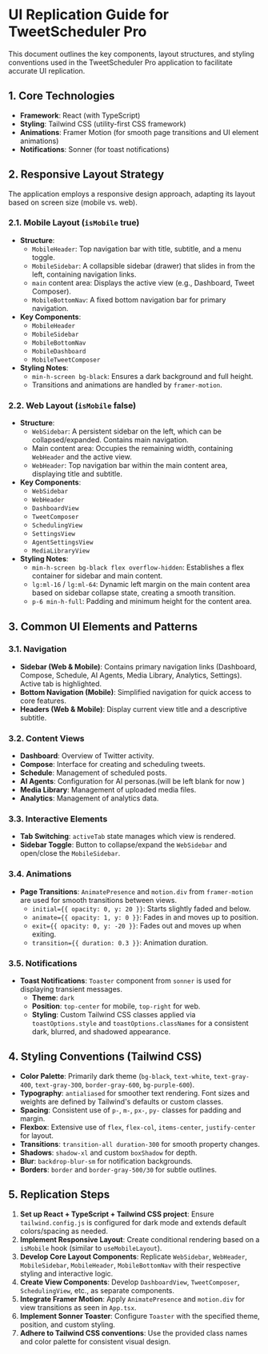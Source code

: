 # UI Replication Guide for TweetScheduler Pro

This document outlines the key components, layout structures, and styling conventions used in the TweetScheduler Pro application to facilitate accurate UI replication.

## 1. Core Technologies

*   **Framework**: React (with TypeScript)
*   **Styling**: Tailwind CSS (utility-first CSS framework)
*   **Animations**: Framer Motion (for smooth page transitions and UI element animations)
*   **Notifications**: Sonner (for toast notifications)

## 2. Responsive Layout Strategy

The application employs a responsive design approach, adapting its layout based on screen size (mobile vs. web).

### 2.1. Mobile Layout (`isMobile` true)

*   **Structure**:
    *   `MobileHeader`: Top navigation bar with title, subtitle, and a menu toggle.
    *   `MobileSidebar`: A collapsible sidebar (drawer) that slides in from the left, containing navigation links.
    *   `main` content area: Displays the active view (e.g., Dashboard, Tweet Composer).
    *   `MobileBottomNav`: A fixed bottom navigation bar for primary navigation.
*   **Key Components**:
    *   `MobileHeader`
    *   `MobileSidebar`
    *   `MobileBottomNav`
    *   `MobileDashboard`
    *   `MobileTweetComposer`
*   **Styling Notes**:
    *   `min-h-screen bg-black`: Ensures a dark background and full height.
    *   Transitions and animations are handled by `framer-motion`.

### 2.2. Web Layout (`isMobile` false)

*   **Structure**:
    *   `WebSidebar`: A persistent sidebar on the left, which can be collapsed/expanded. Contains main navigation.
    *   Main content area: Occupies the remaining width, containing `WebHeader` and the active view.
    *   `WebHeader`: Top navigation bar within the main content area, displaying title and subtitle.
*   **Key Components**:
    *   `WebSidebar`
    *   `WebHeader`
    *   `DashboardView`
    *   `TweetComposer`
    *   `SchedulingView`
    *   `SettingsView`
    *   `AgentSettingsView`
    *   `MediaLibraryView`
*   **Styling Notes**:
    *   `min-h-screen bg-black flex overflow-hidden`: Establishes a flex container for sidebar and main content.
    *   `lg:ml-16` / `lg:ml-64`: Dynamic left margin on the main content area based on sidebar collapse state, creating a smooth transition.
    *   `p-6 min-h-full`: Padding and minimum height for the content area.

## 3. Common UI Elements and Patterns

### 3.1. Navigation

*   **Sidebar (Web & Mobile)**: Contains primary navigation links (Dashboard, Compose, Schedule, AI Agents, Media Library, Analytics, Settings). Active tab is highlighted.
*   **Bottom Navigation (Mobile)**: Simplified navigation for quick access to core features.
*   **Headers (Web & Mobile)**: Display current view title and a descriptive subtitle.

### 3.2. Content Views

*   **Dashboard**: Overview of Twitter activity.
*   **Compose**: Interface for creating and scheduling tweets.
*   **Schedule**: Management of scheduled posts.
*   **AI Agents**: Configuration for AI personas.(will be left blank for now )
*   **Media Library**: Management of uploaded media files.
*   **Analytics**: Management of analytics data.


### 3.3. Interactive Elements

*   **Tab Switching**: `activeTab` state manages which view is rendered.
*   **Sidebar Toggle**: Button to collapse/expand the `WebSidebar` and open/close the `MobileSidebar`.

### 3.4. Animations

*   **Page Transitions**: `AnimatePresence` and `motion.div` from `framer-motion` are used for smooth transitions between views.
    *   `initial={{ opacity: 0, y: 20 }}`: Starts slightly faded and below.
    *   `animate={{ opacity: 1, y: 0 }}`: Fades in and moves up to position.
    *   `exit={{ opacity: 0, y: -20 }}`: Fades out and moves up when exiting.
    *   `transition={{ duration: 0.3 }}`: Animation duration.

### 3.5. Notifications

*   **Toast Notifications**: `Toaster` component from `sonner` is used for displaying transient messages.
    *   **Theme**: `dark`
    *   **Position**: `top-center` for mobile, `top-right` for web.
    *   **Styling**: Custom Tailwind CSS classes applied via `toastOptions.style` and `toastOptions.classNames` for a consistent dark, blurred, and shadowed appearance.

## 4. Styling Conventions (Tailwind CSS)

*   **Color Palette**: Primarily dark theme (`bg-black`, `text-white`, `text-gray-400`, `text-gray-300`, `border-gray-600`, `bg-purple-600`).
*   **Typography**: `antialiased` for smoother text rendering. Font sizes and weights are defined by Tailwind's defaults or custom classes.
*   **Spacing**: Consistent use of `p-`, `m-`, `px-`, `py-` classes for padding and margin.
*   **Flexbox**: Extensive use of `flex`, `flex-col`, `items-center`, `justify-center` for layout.
*   **Transitions**: `transition-all duration-300` for smooth property changes.
*   **Shadows**: `shadow-xl` and custom `boxShadow` for depth.
*   **Blur**: `backdrop-blur-sm` for notification backgrounds.
*   **Borders**: `border` and `border-gray-500/30` for subtle outlines.

## 5. Replication Steps

1.  **Set up React + TypeScript + Tailwind CSS project**: Ensure `tailwind.config.js` is configured for dark mode and extends default colors/spacing as needed.
2.  **Implement Responsive Layout**: Create conditional rendering based on a `isMobile` hook (similar to `useMobileLayout`).
3.  **Develop Core Layout Components**: Replicate `WebSidebar`, `WebHeader`, `MobileSidebar`, `MobileHeader`, `MobileBottomNav` with their respective styling and interactive logic.
4.  **Create View Components**: Develop `DashboardView`, `TweetComposer`, `SchedulingView`, etc., as separate components.
5.  **Integrate Framer Motion**: Apply `AnimatePresence` and `motion.div` for view transitions as seen in `App.tsx`.
6.  **Implement Sonner Toaster**: Configure `Toaster` with the specified theme, position, and custom styling.
7.  **Adhere to Tailwind CSS conventions**: Use the provided class names and color palette for consistent visual design.
